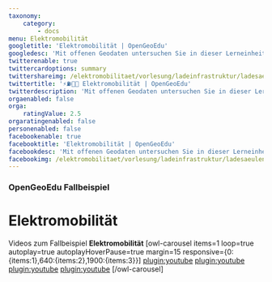 ```yaml
---
taxonomy:
    category:
        - docs
menu: Elektromobilität
googletitle: 'Elektromobilität | OpenGeoEdu'
googledesc: 'Mit offenen Geodaten untersuchen Sie in dieser Lerneinheit Fragestellungen rund um die ⚡⛽🔋🚗 Elektromoblität.'
twitterenable: true
twittercardoptions: summary
twittershareimg: /elektromobilitaet/vorlesung/ladeinfrastruktur/ladesaeulenregister_BNetzA.jpg
twittertitle: '⚡⛽🔋🚗 Elektromobilität | OpenGeoEdu'
twitterdescription: 'Mit offenen Geodaten untersuchen Sie in dieser Lerneinheit Fragestellungen rund um die Elektromoblität.'
orgaenabled: false
orga:
    ratingValue: 2.5
orgaratingenabled: false
personenabled: false
facebookenable: true
facebooktitle: 'Elektromobilität | OpenGeoEdu'
facebookdesc: 'Mit offenen Geodaten untersuchen Sie in dieser Lerneinheit Fragestellungen rund um die Elektromoblität.'
facebookimg: /elektromobilitaet/vorlesung/ladeinfrastruktur/ladesaeulenregister_BNetzA.jpg
---
```


### OpenGeoEdu Fallbeispiel

# Elektromobilität

Videos zum Fallbeispiel **Elektromobilität**
[owl-carousel items=1 loop=true autoplay=true autoplayHoverPause=true margin=15 responsive={0:{items:1},640:{items:2},1900:{items:3}}]
[plugin:youtube](https://youtu.be/rEB3Oti20CI)
[plugin:youtube](https://youtu.be/DnAx6llNUkQ)
[plugin:youtube](https://youtu.be/Zq_B1CcgqOs)
[plugin:youtube](https://youtu.be/ut7l6ABAj3E)
[/owl-carousel]
